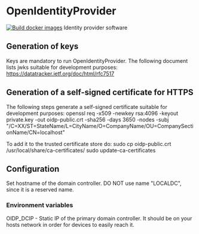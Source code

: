 # OpenIdentityProvider
[![Build docker images](https://github.com/aczwink/OpenIdentityProvider/actions/workflows/docker-image.yml/badge.svg)](https://github.com/aczwink/OpenIdentityProvider/actions/workflows/docker-image.yml)
Identity provider software

## Generation of keys
Keys are mandatory to run OpenIdentityProvider.
The following document lists jwks suitable for development purposes:
https://datatracker.ietf.org/doc/html/rfc7517

## Generation of a self-signed certificate for HTTPS
The following steps generate a self-signed certificate suitable for development purposes:
openssl req -x509 -newkey rsa:4096 -keyout private.key -out oidp-public.crt -sha256 -days 3650 -nodes -subj "/C=XX/ST=StateName/L=CityName/O=CompanyName/OU=CompanySectionName/CN=localhost"

To add it to the trusted certificate store do:
sudo cp oidp-public.crt /usr/local/share/ca-certificates/
sudo update-ca-certificates

## Configuration

Set hostname of the domain controller. DO NOT use name "LOCALDC", since it is a reserved name.

### Environment variables
OIDP_DCIP - Static IP of the primary domain controller. It should be on your hosts network in order for devices to easily reach it.
